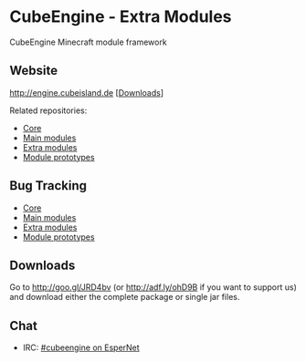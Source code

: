 CubeEngine - Extra Modules
==========================

CubeEngine Minecraft module framework

Website
-------
http://engine.cubeisland.de \[[Downloads](http://engine.cubeisland.de/download)\]

Related repositories:
* [Core](http://github.com/CubeEngine/core)
* [Main modules](http://github.com/CubeEngine/modules-main)
* [Extra modules](http://github.com/CubeEngine/modules-extra)
* [Module prototypes](http://github.com/CubeEngine/modules-prototypes)

Bug Tracking
------------
* [Core](http://github.com/CubeEngine/core/issues)
* [Main modules](http://github.com/CubeEngine/modules-main/issues)
* [Extra modules](http://github.com/CubeEngine/modules-extra/issues)
* [Module prototypes](http://github.com/CubeEngine/modules-prototypes/issues)

Downloads
---------
Go to http://goo.gl/JRD4bv (or http://adf.ly/ohD9B if you want to support us) and download either
the complete package or single jar files.

Chat
----
- IRC: [#cubeengine on EsperNet](https://webchat.esper.net/?channels=cubeengine&nick=)
